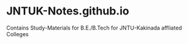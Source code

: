 # JNTUK-Notes.github.io
Contains Study-Materials for B.E./B.Tech for JNTU-Kakinada affliated Colleges
